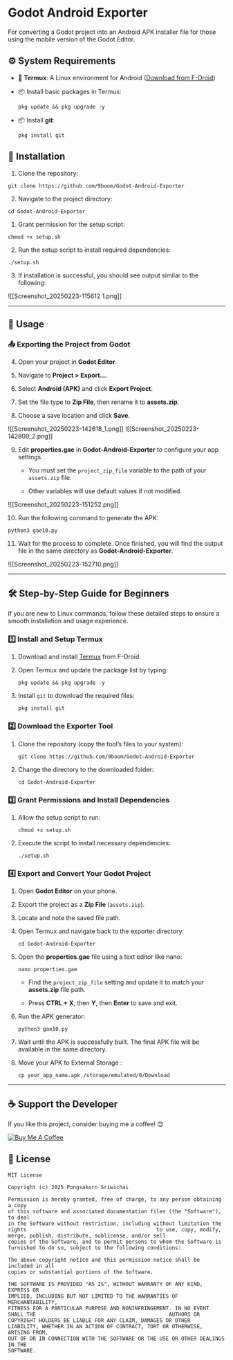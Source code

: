 # Godot Android Exporter

For converting a Godot project into an Android APK installer file for those using the mobile version of the Godot Editor.

## ⚙️ System Requirements

- 📱 **Termux**: A Linux environment for Android ([Download from F-Droid](https://f-droid.org/repo/com.termux_118.apk))
    
- 📦 Install basic packages in Termux:
    
    ```
    pkg update && pkg upgrade -y
    ```
    
- 📦 Install **git**:
    
    ```
    pkg install git
    ```
    

## 🚀 Installation

1. Clone the repository:
    

```
git clone https://github.com/9boom/Godot-Android-Exporter
```

2. Navigate to the project directory:
    

```
cd Godot-Android-Exporter
```

1. Grant permission for the setup script:
    

```
chmod +x setup.sh
```

2. Run the setup script to install required dependencies:
    

```
./setup.sh
```

3. If installation is successful, you should see output similar to the following:
    

![[Screenshot_20250223-115612 1.png]]

---

## 📝 Usage

### 📤 Exporting the Project from Godot

4. Open your project in **Godot Editor**.
    
5. Navigate to **Project > Export...**.
    
6. Select **Android (APK)** and click **Export Project**.
    
7. Set the file type to **Zip File**, then rename it to **assets.zip**.
    
8. Choose a save location and click **Save**.
    

![[Screenshot_20250223-142618_1.png]] ![[Screenshot_20250223-142809_2.png]]

9. Edit **properties.gae** in **Godot-Android-Exporter** to configure your app settings.
    
    - You must set the `project_zip_file` variable to the path of your `assets.zip` file.
        
    - Other variables will use default values if not modified.
        

![[Screenshot_20250223-151252.png]]

10. Run the following command to generate the APK:
    

```
python3 gae10.py
```

11. Wait for the process to complete. Once finished, you will find the output file in the same directory as **Godot-Android-Exporter**.
    

![[Screenshot_20250223-152710.png]]

---

## 🛠️ Step-by-Step Guide for Beginners

If you are new to Linux commands, follow these detailed steps to ensure a smooth installation and usage experience.

### 1️⃣ Install and Setup Termux

1. Download and install [Termux](https://f-droid.org/repo/com.termux_118.apk) from F-Droid.
    
2. Open Termux and update the package list by typing:
    
    ```
    pkg update && pkg upgrade -y
    ```
    
3. Install `git` to download the required files:
    
    ```
    pkg install git
    ```
    

### 2️⃣ Download the Exporter Tool

1. Clone the repository (copy the tool’s files to your system):
    
    ```
    git clone https://github.com/9boom/Godot-Android-Exporter
    ```
    
2. Change the directory to the downloaded folder:
    
    ```
    cd Godot-Android-Exporter
    ```
    

### 3️⃣ Grant Permissions and Install Dependencies

1. Allow the setup script to run:
    
    ```
    chmod +x setup.sh
    ```
    
2. Execute the script to install necessary dependencies:
    
    ```
    ./setup.sh
    ```
    

### 4️⃣ Export and Convert Your Godot Project

1. Open **Godot Editor** on your phone.
    
2. Export the project as a **Zip File** (`assets.zip`).
    
3. Locate and note the saved file path.
    
4. Open Termux and navigate back to the exporter directory:
    
    ```
    cd Godot-Android-Exporter
    ```
    
5. Open the **properties.gae** file using a text editor like nano:
    
    ```
    nano properties.gae
    ```
    
    - Find the `project_zip_file` setting and update it to match your **assets.zip** file path.
        
    - Press **CTRL + X**, then **Y**, then **Enter** to save and exit.
        
6. Run the APK generator:
    
    ```
    python3 gae10.py
    ```
    
7. Wait until the APK is successfully built. The final APK file will be available in the same directory.
     
8. Move your APK to External Storage :
    
    ```
    cp your_app_name.apk /storage/emulated/0/Download
    ```

---

## ☕ Support the Developer

If you like this project, consider buying me a coffee! 😊

[![Buy Me A Coffee](https://www.buymeacoffee.com/assets/img/custom_images/orange_img.png)](https://buymeacoffee.com/9boom)

## 📜 License

```
MIT License

Copyright (c) 2025 Pongsakorn Sriwichai

Permission is hereby granted, free of charge, to any person obtaining a copy
of this software and associated documentation files (the "Software"), to deal
in the Software without restriction, including without limitation the rights                                          to use, copy, modify, merge, publish, distribute, sublicense, and/or sell
copies of the Software, and to permit persons to whom the Software is
furnished to do so, subject to the following conditions:

The above copyright notice and this permission notice shall be included in all
copies or substantial portions of the Software.

THE SOFTWARE IS PROVIDED "AS IS", WITHOUT WARRANTY OF ANY KIND, EXPRESS OR
IMPLIED, INCLUDING BUT NOT LIMITED TO THE WARRANTIES OF MERCHANTABILITY,
FITNESS FOR A PARTICULAR PURPOSE AND NONINFRINGEMENT. IN NO EVENT SHALL THE                                           AUTHORS OR COPYRIGHT HOLDERS BE LIABLE FOR ANY CLAIM, DAMAGES OR OTHER
LIABILITY, WHETHER IN AN ACTION OF CONTRACT, TORT OR OTHERWISE, ARISING FROM,
OUT OF OR IN CONNECTION WITH THE SOFTWARE OR THE USE OR OTHER DEALINGS IN THE
SOFTWARE.
```
